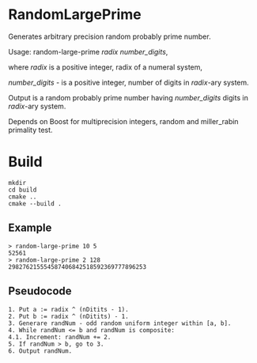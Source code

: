 # RandomLargePrime
Generates arbitrary precision random probably prime number.

Usage: random-large-prime <i>radix</i> <i>number_digits</i>,

where <i>radix</i> is a positive integer, radix of a numeral system,

<i>number_digits</i> - is a positive integer, number of digits in <i>radix</i>-ary system.

Output is a random probably prime number having <i>number_digits</i> digits in <i>radix</i>-ary system.

Depends on Boost for multiprecision integers, random and miller_rabin primality test.

# Build
```
mkdir
cd build
cmake ..
cmake --build .
```
## Example
```
> random-large-prime 10 5
52561
> random-large-prime 2 128
298276215554587406842518592369777896253
```
## Pseudocode
```
1. Put a := radix ^ (nDitits - 1).
2. Put b := radix ^ (nDitits) - 1.
3. Generare randNum - odd random uniform integer within [a, b].
4. While randNum <= b and randNum is composite:
4.1. Increment: randNum += 2.
5. If randNum > b, go to 3.
6. Output randNum.
```
